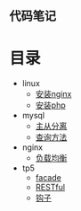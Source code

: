 ## 代码笔记
# 目录
* linux
  * [安装nginx](linux/centos7安装nginx.md)
  * [安装php](linux/centos7安装php.md)
* mysql
  * [主从分离](mysql/从0开始主从分离配置.md)
  * [查询方法](mysql/操作记录.md)
* nginx
  * [负载均衡](nginx/nginx负载均衡.md)
* tp5
  * [facade](tp5/facade（门面）.md)
  * [RESTful](tp5/RESTfulAPIdemo.md)
  * [钩子](tp5/钩子（HOOK）.md)
